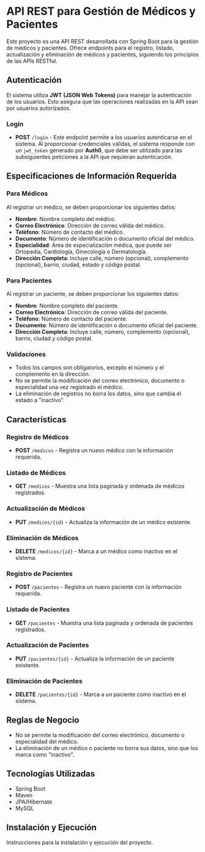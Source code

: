 # API REST para Gestión de Médicos y Pacientes

Este proyecto es una API REST desarrollada con Spring Boot para la gestión de médicos y pacientes. Ofrece endpoints para el registro, listado, actualización y eliminación de médicos y pacientes, siguiendo los principios de las APIs RESTful.


## Autenticación

El sistema utiliza **JWT (JSON Web Tokens)** para manejar la autenticación de los usuarios. Esto asegura que las operaciones realizadas en la API sean por usuarios autorizados.

### Login
- **POST** `/login` - Este endpoint permite a los usuarios autenticarse en el sistema. Al proporcionar credenciales válidas, el sistema responde con un `jwt_token` generado por **Auth0**, que debe ser utilizado para las subsiguientes peticiones a la API que requieran autenticación.
## Especificaciones de Información Requerida

### Para Médicos
Al registrar un médico, se deben proporcionar los siguientes datos:
- **Nombre**: Nombre completo del médico.
- **Correo Electrónico**: Dirección de correo válida del médico.
- **Teléfono**: Número de contacto del médico.
- **Documento**: Número de identificación o documento oficial del médico.
- **Especialidad**: Área de especialización médica, que puede ser Ortopedia, Cardiología, Ginecología o Dermatología.
- **Dirección Completa**: Incluye calle, número (opcional), complemento (opcional), barrio, ciudad, estado y código postal.

### Para Pacientes
Al registrar un paciente, se deben proporcionar los siguientes datos:
- **Nombre**: Nombre completo del paciente.
- **Correo Electrónico**: Dirección de correo válida del paciente.
- **Teléfono**: Número de contacto del paciente.
- **Documento**: Número de identificación o documento oficial del paciente.
- **Dirección Completa**: Incluye calle, número, complemento (opcional), barrio, ciudad y código postal.

### Validaciones
- Todos los campos son obligatorios, excepto el número y el complemento en la dirección.
- No se permite la modificación del correo electrónico, documento o especialidad una vez registrado el médico.
- La eliminación de registros no borra los datos, sino que cambia el estado a "inactivo".


## Características

### Registro de Médicos
- **POST** `/medicos` - Registra un nuevo médico con la información requerida.

### Listado de Médicos
- **GET** `/medicos` - Muestra una lista paginada y ordenada de médicos registrados.

### Actualización de Médicos
- **PUT** `/medicos/{id}` - Actualiza la información de un médico existente.

### Eliminación de Médicos
- **DELETE** `/medicos/{id}` - Marca a un médico como inactivo en el sistema.

### Registro de Pacientes
- **POST** `/pacientes` - Registra un nuevo paciente con la información requerida.

### Listado de Pacientes
- **GET** `/pacientes` - Muestra una lista paginada y ordenada de pacientes registrados.

### Actualización de Pacientes
- **PUT** `/pacientes/{id}` - Actualiza la información de un paciente existente.

### Eliminación de Pacientes
- **DELETE** `/pacientes/{id}` - Marca a un paciente como inactivo en el sistema.

## Reglas de Negocio
- No se permite la modificación del correo electrónico, documento o especialidad del médico.
- La eliminación de un médico o paciente no borra sus datos, sino que los marca como "inactivo".

## Tecnologías Utilizadas
- Spring Boot
- Maven
- JPA/Hibernate
- MySQL

## Instalación y Ejecución
Instrucciones para la instalación y ejecución del proyecto.